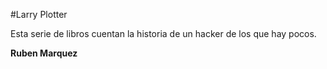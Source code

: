 #Larry Plotter

Esta serie de libros cuentan la historia de un hacker de los que hay pocos.

**Ruben Marquez**